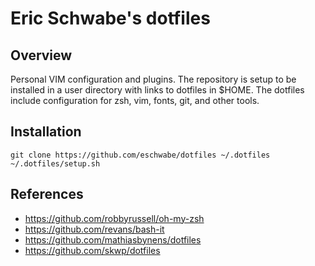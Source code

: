 # Eric Schwabe's dotfiles

## Overview
Personal VIM configuration and plugins. The repository is setup to be
installed in a user directory with links to dotfiles in $HOME. The dotfiles
include configuration for zsh, vim, fonts, git, and other tools.

## Installation
```
git clone https://github.com/eschwabe/dotfiles ~/.dotfiles
~/.dotfiles/setup.sh
```

## References
* https://github.com/robbyrussell/oh-my-zsh
* https://github.com/revans/bash-it
* https://github.com/mathiasbynens/dotfiles
* https://github.com/skwp/dotfiles

